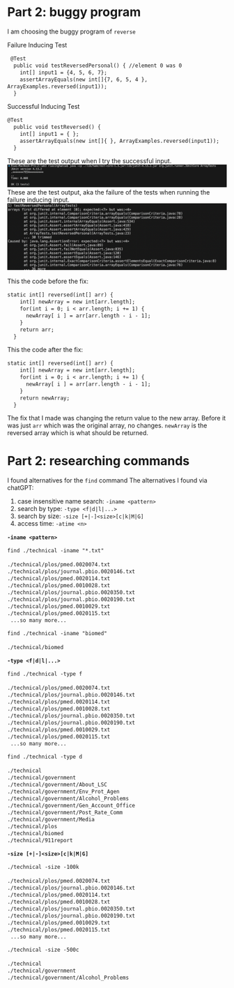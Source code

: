 
# Part 2: buggy program
I am choosing the buggy program of `reverse`

Failure Inducing Test
```
 @Test
  public void testReversedPersonal() { //element 0 was 0
    int[] input1 = {4, 5, 6, 7};
    assertArrayEquals(new int[]{7, 6, 5, 4 }, ArrayExamples.reversed(input1));
  }
```

Successful Inducing Test
```
@Test
  public void testReversed() {
    int[] input1 = { };
    assertArrayEquals(new int[]{ }, ArrayExamples.reversed(input1));
  }
```
These are the test output when I try the successful input.
![Image](https://github.com/riasinghania/cse15l-lab-reports/blob/main/Screen%20Shot%202024-02-07%20at%202.56.55%20PM.png?raw=true)
These are the test output, aka the failure of the tests when running the failure inducing input. 
![Image](https://github.com/riasinghania/cse15l-lab-reports/blob/main/Screen%20Shot%202024-02-07%20at%202.48.54%20PM.png?raw=true)

This the code before the fix:
```
static int[] reversed(int[] arr) {
    int[] newArray = new int[arr.length];
    for(int i = 0; i < arr.length; i += 1) {
      newArray[ i ] = arr[arr.length - i - 1];
    }
    return arr;
  }
```
This the code after the fix:
```
static int[] reversed(int[] arr) {
    int[] newArray = new int[arr.length];
    for(int i = 0; i < arr.length; i += 1) {
      newArray[ i ] = arr[arr.length - i - 1];
    }
    return newArray;
  }
```
The fix that I made was changing the return value to the new array. Before it was just `arr` which was the original array, no changes. `newArray` is the reversed array which is what should be returned. 

# Part 2: researching commands
I found alternatives for the `find` command
The alternatives I found via chatGPT:
1. case insensitive name search: `-iname <pattern>` 
2. search by type: `-type <f|d|l|...>`
3. search by size: `-size [+|-]<size>[c|k|M|G]`
4. access time: `-atime <n>`

**`-iname <pattern>`**
 ```
find ./technical -iname "*.txt"

./technical/plos/pmed.0020074.txt
./technical/plos/journal.pbio.0020146.txt
./technical/plos/pmed.0020114.txt
./technical/plos/pmed.0010028.txt
./technical/plos/journal.pbio.0020350.txt
./technical/plos/journal.pbio.0020190.txt
./technical/plos/pmed.0010029.txt
./technical/plos/pmed.0020115.txt
  ...so many more...
```
 ```
find ./technical -iname "biomed"

./technical/biomed
 ```

**`-type <f|d|l|...>`**
 ```
find ./technical -type f

./technical/plos/pmed.0020074.txt
./technical/plos/journal.pbio.0020146.txt
./technical/plos/pmed.0020114.txt
./technical/plos/pmed.0010028.txt
./technical/plos/journal.pbio.0020350.txt
./technical/plos/journal.pbio.0020190.txt
./technical/plos/pmed.0010029.txt
./technical/plos/pmed.0020115.txt
  ...so many more...
 ```
 ```
 find ./technical -type d

 ./technical
./technical/government
./technical/government/About_LSC
./technical/government/Env_Prot_Agen
./technical/government/Alcohol_Problems
./technical/government/Gen_Account_Office
./technical/government/Post_Rate_Comm
./technical/government/Media
./technical/plos
./technical/biomed
./technical/911report
 ```

**`-size [+|-]<size>[c|k|M|G]`**
 ```
./technical -size -100k

./technical/plos/pmed.0020074.txt
./technical/plos/journal.pbio.0020146.txt
./technical/plos/pmed.0020114.txt
./technical/plos/pmed.0010028.txt
./technical/plos/journal.pbio.0020350.txt
./technical/plos/journal.pbio.0020190.txt
./technical/plos/pmed.0010029.txt
./technical/plos/pmed.0020115.txt
  ...so many more...
 ```

 ```
./technical -size -500c

./technical
./technical/government
./technical/government/Alcohol_Problems
 ```
